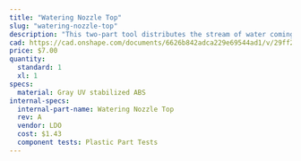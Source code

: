 ```yaml
---
title: "Watering Nozzle Top"
slug: "watering-nozzle-top"
description: "This two-part tool distributes the stream of water coming from the UTM into a gentle shower for your plants."
cad: https://cad.onshape.com/documents/6626b842adca229e69544ad1/v/29ff27176ad028c3b865f257/e/5b6d61d19722eb8c98e86c22
price: $7.00
quantity:
  standard: 1
  xl: 1
specs:
  material: Gray UV stabilized ABS
internal-specs:
  internal-part-name: Watering Nozzle Top
  rev: A
  vendor: LDO
  cost: $1.43
  component tests: Plastic Part Tests
---
```

